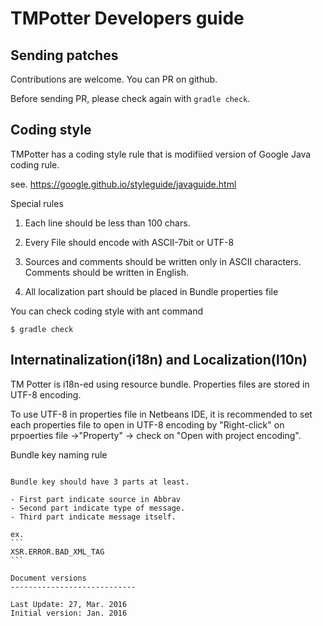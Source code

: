 TMPotter Developers guide
==========================

Sending patches
-------------

Contributions are welcome. You can PR on github.

Before sending PR, please check again with
`gradle check`.



Coding style
--------------

TMPotter has a coding style rule that is modifiied version
of Google Java coding rule.

see.
https://google.github.io/styleguide/javaguide.html

Special rules

1. Each line should be less than 100 chars.

2. Every File should encode with ASCII-7bit or UTF-8

3. Sources and comments should be written only in ASCII characters.
   Comments should be written in English.

4. All localization part should be placed in Bundle properties file

You can check coding style with ant command

```
$ gradle check
```

Internatinalization(i18n) and Localization(l10n)
------------------------------------

TM Potter is i18n-ed using resource bundle.
Properties files are stored in UTF-8 encoding.

To use UTF-8 in properties file in Netbeans IDE,
it is recommended to set each properties file to open
in UTF-8 encoding by "Right-click" on prpoerties file ->"Property"
-> check on "Open with project encoding".

Bundle key naming rule
~~~~~~~~~~~~~

Bundle key should have 3 parts at least.

- First part indicate source in Abbrav
- Second part indicate type of message.
- Third part indicate message itself.

ex.
```
XSR.ERROR.BAD_XML_TAG
```

Document versions
----------------------------

Last Update: 27, Mar. 2016
Initial version: Jan. 2016

